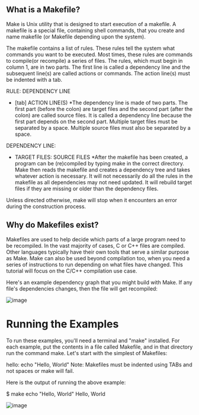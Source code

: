 ## What is a Makefile?
Make is Unix utility that is designed to start execution of a makefile. A makefile is a special file, containing shell commands, that you create and name makefile (or Makefile depending upon the system). 

The makefile contains a list of rules. These rules tell the system what commands you want to be executed. Most times, these rules are commands to compile(or recompile) a series of files. The rules, which must begin in column 1, are in two parts. The first line is called a dependency line and the subsequent line(s) are called actions or commands. The action line(s) must be indented with a tab.


RULE:	DEPENDENCY LINE
- [tab] ACTION LINE(S)
*The dependency line is made of two parts. The first part (before the colon) are target files and the second part (after the colon) are called source files. It is called a dependency line because the first part depends on the second part. Multiple target files must be separated by a space. Multiple source files must also be separated by a space.

DEPENDENCY LINE:					
- TARGET FILES:	SOURCE FILES
*After the makefile has been created, a program can be (re)compiled by typing make in the correct directory. Make then reads the makefile and creates a dependency tree and takes whatever action is necessary. It will not necessarily do all the rules in the makefile as all dependencies may not need updated. It will rebuild target files if they are missing or older than the dependency files.

Unless directed otherwise, make will stop when it encounters an error during the construction process.

## Why do Makefiles exist?
Makefiles are used to help decide which parts of a large program need to be recompiled. In the vast majority of cases, C or C++ files are compiled. Other languages typically have their own tools that serve a similar purpose as Make. Make can also be used beyond compilation too, when you need a series of instructions to run depending on what files have changed. This tutorial will focus on the C/C++ compilation use case.

Here's an example dependency graph that you might build with Make. If any file's dependencies changes, then the file will get recompiled:

![image](https://user-images.githubusercontent.com/105078661/221159501-0d913895-72f3-4631-8dfa-58580b7c4502.png)

# Running the Examples
To run these examples, you'll need a terminal and "make" installed. For each example, put the contents in a file called Makefile, and in that directory run the command make. Let's start with the simplest of Makefiles:

hello:
	echo "Hello, World"
Note: Makefiles must be indented using TABs and not spaces or make will fail.

Here is the output of running the above example:

$ make
echo "Hello, World"
Hello, World

![image](https://user-images.githubusercontent.com/105078661/221160868-4cac844e-fafc-4ac6-8c02-69b034c86582.png)
